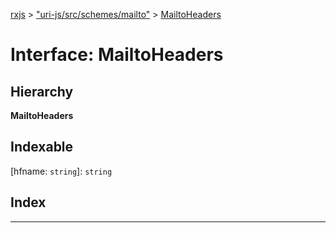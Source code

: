 [rxjs](../README.md) > ["uri-js/src/schemes/mailto"](../modules/_uri_js_src_schemes_mailto_.md) > [MailtoHeaders](../interfaces/_uri_js_src_schemes_mailto_.mailtoheaders.md)

# Interface: MailtoHeaders

## Hierarchy

**MailtoHeaders**

## Indexable

\[hfname: `string`\]:&nbsp;`string`
## Index

---

